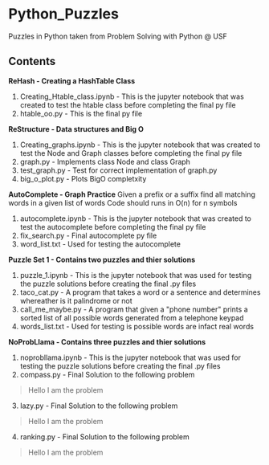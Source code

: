 # Python_Puzzles

Puzzles in Python taken from Problem Solving with Python @ USF

## Contents

**ReHash - Creating a HashTable Class**
  1. Creating_Htable_class.ipynb - This is the jupyter notebook that was created to test the htable class before completing
  the final py file
  2. htable_oo.py - This is the final py file

**ReStructure - Data structures and Big O**
  1. Creating_graphs.ipynb - This is the jupyter notebook that was created to test the Node and Graph classes before 
  completing the final py file
  2. graph.py - Implements class Node and class Graph
  3. test_graph.py - Test for correct implementation of graph.py
  4. big_o_plot.py - Plots BigO completxity
  
**AutoComplete - Graph Practice**
Given a prefix or a suffix find all matching words in a given list of words Code should runs in O(n) for n symbols
  1. autocomplete.ipynb - This is the jupyter notebook that was created to test the autocomplete before completing the final py file
  2. fix_search.py - Final autocomplete py file
  3. word_list.txt - Used for testing the autocomplete

**Puzzle Set 1 - Contains two puzzles and thier solutions** 
  1. puzzle_1.ipynb - This is the jupyter notebook that was used for testing the puzzle solutions before creating the final .py files
  2. taco_cat.py - A program that takes a word or a sentence and determines whereather is it palindrome or not
  3. call_me_maybe.py - A program that given a "phone number" prints a sorted list of all possible words generated from a telephone keypad
  4. words_list.txt - Used for testing is possible words are infact real words

**NoProbLlama - Contains three puzzles and thier solutions**
  1. noprobllama.ipynb - This is the jupyter notebook that was used for testing the puzzle solutions before creating the final .py files
  2. compass.py - Final Solution to the following problem
  > Hello I am the problem
  3. lazy.py - Final Solution to the following problem
  > Hello I am the problem
  4. ranking.py - Final Solution to the following problem
  > Hello I am the problem
